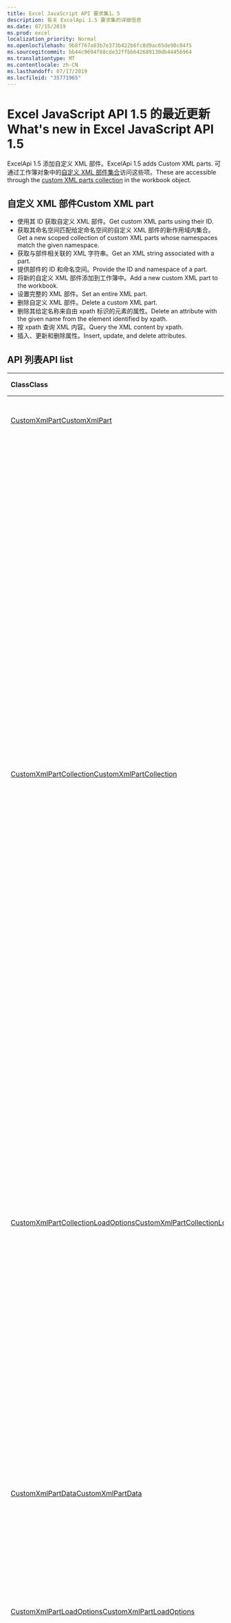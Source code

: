 ```yaml
---
title: Excel JavaScript API 要求集1。5
description: 有关 ExcelApi 1.5 要求集的详细信息
ms.date: 07/15/2019
ms.prod: excel
localization_priority: Normal
ms.openlocfilehash: 9b8f767a83b7e373b422b6fc0d9ac65de90c04f5
ms.sourcegitcommit: bb44c9694f88cde32ffbb642689130db44456964
ms.translationtype: MT
ms.contentlocale: zh-CN
ms.lasthandoff: 07/17/2019
ms.locfileid: "35771965"
---
```

#  <a name="whats-new-in-excel-javascript-api-15"></a><span data-ttu-id="2e1ab-103">Excel JavaScript API 1.5 的最近更新</span><span class="sxs-lookup"><span data-stu-id="2e1ab-103">What's new in Excel JavaScript API 1.5</span></span>

<span data-ttu-id="2e1ab-104">ExcelApi 1.5 添加自定义 XML 部件。</span><span class="sxs-lookup"><span data-stu-id="2e1ab-104">ExcelApi 1.5 adds Custom XML parts.</span></span> <span data-ttu-id="2e1ab-105">可通过工作簿对象中的[自定义 XML 部件集合](/javascript/api/excel/excel.workbook#customxmlparts)访问这些项。</span><span class="sxs-lookup"><span data-stu-id="2e1ab-105">These are accessible through the [custom XML parts collection](/javascript/api/excel/excel.workbook#customxmlparts) in the workbook object.</span></span>

## <a name="custom-xml-part"></a><span data-ttu-id="2e1ab-106">自定义 XML 部件</span><span class="sxs-lookup"><span data-stu-id="2e1ab-106">Custom XML part</span></span>

* <span data-ttu-id="2e1ab-107">使用其 ID 获取自定义 XML 部件。</span><span class="sxs-lookup"><span data-stu-id="2e1ab-107">Get custom XML parts using their ID.</span></span>
* <span data-ttu-id="2e1ab-108">获取其命名空间匹配给定命名空间的自定义 XML 部件的新作用域内集合。</span><span class="sxs-lookup"><span data-stu-id="2e1ab-108">Get a new scoped collection of custom XML parts whose namespaces match the given namespace.</span></span>
* <span data-ttu-id="2e1ab-109">获取与部件相关联的 XML 字符串。</span><span class="sxs-lookup"><span data-stu-id="2e1ab-109">Get an XML string associated with a part.</span></span>
* <span data-ttu-id="2e1ab-110">提供部件的 ID 和命名空间。</span><span class="sxs-lookup"><span data-stu-id="2e1ab-110">Provide the ID and namespace of a part.</span></span>
* <span data-ttu-id="2e1ab-111">将新的自定义 XML 部件添加到工作簿中。</span><span class="sxs-lookup"><span data-stu-id="2e1ab-111">Add a new custom XML part to the workbook.</span></span>
* <span data-ttu-id="2e1ab-112">设置完整的 XML 部件。</span><span class="sxs-lookup"><span data-stu-id="2e1ab-112">Set an entire XML part.</span></span>
* <span data-ttu-id="2e1ab-113">删除自定义 XML 部件。</span><span class="sxs-lookup"><span data-stu-id="2e1ab-113">Delete a custom XML part.</span></span>
* <span data-ttu-id="2e1ab-114">删除其给定名称来自由 xpath 标识的元素的属性。</span><span class="sxs-lookup"><span data-stu-id="2e1ab-114">Delete an attribute with the given name from the element identified by xpath.</span></span>
* <span data-ttu-id="2e1ab-115">按 xpath 查询 XML 内容。</span><span class="sxs-lookup"><span data-stu-id="2e1ab-115">Query the XML content by xpath.</span></span>
* <span data-ttu-id="2e1ab-116">插入、更新和删除属性。</span><span class="sxs-lookup"><span data-stu-id="2e1ab-116">Insert, update, and delete attributes.</span></span>

## <a name="api-list"></a><span data-ttu-id="2e1ab-117">API 列表</span><span class="sxs-lookup"><span data-stu-id="2e1ab-117">API list</span></span>

| <span data-ttu-id="2e1ab-118">Class</span><span class="sxs-lookup"><span data-stu-id="2e1ab-118">Class</span></span> | <span data-ttu-id="2e1ab-119">域</span><span class="sxs-lookup"><span data-stu-id="2e1ab-119">Fields</span></span> | <span data-ttu-id="2e1ab-120">说明</span><span class="sxs-lookup"><span data-stu-id="2e1ab-120">Description</span></span> |
|:---|:---|:---|
|[<span data-ttu-id="2e1ab-121">CustomXmlPart</span><span class="sxs-lookup"><span data-stu-id="2e1ab-121">CustomXmlPart</span></span>](/javascript/api/excel/excel.customxmlpart)|[<span data-ttu-id="2e1ab-122">delete()</span><span class="sxs-lookup"><span data-stu-id="2e1ab-122">delete()</span></span>](/javascript/api/excel/excel.customxmlpart#delete--)|<span data-ttu-id="2e1ab-123">删除自定义 XML 部件。</span><span class="sxs-lookup"><span data-stu-id="2e1ab-123">Deletes the custom XML part.</span></span>|
||[<span data-ttu-id="2e1ab-124">getXml()</span><span class="sxs-lookup"><span data-stu-id="2e1ab-124">getXml()</span></span>](/javascript/api/excel/excel.customxmlpart#getxml--)|<span data-ttu-id="2e1ab-125">获取自定义 XML 部件的完整 XML 内容。</span><span class="sxs-lookup"><span data-stu-id="2e1ab-125">Gets the custom XML part's full XML content.</span></span>|
||[<span data-ttu-id="2e1ab-126">id</span><span class="sxs-lookup"><span data-stu-id="2e1ab-126">id</span></span>](/javascript/api/excel/excel.customxmlpart#id)|<span data-ttu-id="2e1ab-127">自定义 XML 部件的 ID。</span><span class="sxs-lookup"><span data-stu-id="2e1ab-127">The custom XML part's ID.</span></span> <span data-ttu-id="2e1ab-128">只读。</span><span class="sxs-lookup"><span data-stu-id="2e1ab-128">Read-only.</span></span>|
||[<span data-ttu-id="2e1ab-129">namespaceUri</span><span class="sxs-lookup"><span data-stu-id="2e1ab-129">namespaceUri</span></span>](/javascript/api/excel/excel.customxmlpart#namespaceuri)|<span data-ttu-id="2e1ab-130">自定义 XML 部件的命名空间 URI。</span><span class="sxs-lookup"><span data-stu-id="2e1ab-130">The custom XML part's namespace URI.</span></span> <span data-ttu-id="2e1ab-131">只读。</span><span class="sxs-lookup"><span data-stu-id="2e1ab-131">Read-only.</span></span>|
||[<span data-ttu-id="2e1ab-132">setXml (xml: string)</span><span class="sxs-lookup"><span data-stu-id="2e1ab-132">setXml(xml: string)</span></span>](/javascript/api/excel/excel.customxmlpart#setxml-xml-)|<span data-ttu-id="2e1ab-133">设置自定义 XML 部件的完整 XML 内容。</span><span class="sxs-lookup"><span data-stu-id="2e1ab-133">Sets the custom XML part's full XML content.</span></span>|
|[<span data-ttu-id="2e1ab-134">CustomXmlPartCollection</span><span class="sxs-lookup"><span data-stu-id="2e1ab-134">CustomXmlPartCollection</span></span>](/javascript/api/excel/excel.customxmlpartcollection)|[<span data-ttu-id="2e1ab-135">add (xml: string)</span><span class="sxs-lookup"><span data-stu-id="2e1ab-135">add(xml: string)</span></span>](/javascript/api/excel/excel.customxmlpartcollection#add-xml-)|<span data-ttu-id="2e1ab-136">向工作簿添加新的自定义 XML 部件。</span><span class="sxs-lookup"><span data-stu-id="2e1ab-136">Adds a new custom XML part to the workbook.</span></span>|
||[<span data-ttu-id="2e1ab-137">getByNamespace (namespaceUri: string)</span><span class="sxs-lookup"><span data-stu-id="2e1ab-137">getByNamespace(namespaceUri: string)</span></span>](/javascript/api/excel/excel.customxmlpartcollection#getbynamespace-namespaceuri-)|<span data-ttu-id="2e1ab-138">获取其命名空间匹配给定命名空间的自定义 XML 部件的新作用域内集合。</span><span class="sxs-lookup"><span data-stu-id="2e1ab-138">Gets a new scoped collection of custom XML parts whose namespaces match the given namespace.</span></span>|
||[<span data-ttu-id="2e1ab-139">getCount()</span><span class="sxs-lookup"><span data-stu-id="2e1ab-139">getCount()</span></span>](/javascript/api/excel/excel.customxmlpartcollection#getcount--)|<span data-ttu-id="2e1ab-140">获取此集合中 CustomXml 部件的数量。</span><span class="sxs-lookup"><span data-stu-id="2e1ab-140">Gets the number of CustomXml parts in the collection.</span></span>|
||[<span data-ttu-id="2e1ab-141">getItem(id: string)</span><span class="sxs-lookup"><span data-stu-id="2e1ab-141">getItem(id: string)</span></span>](/javascript/api/excel/excel.customxmlpartcollection#getitem-id-)|<span data-ttu-id="2e1ab-142">获取基于其 ID 的自定义 XML 部件。</span><span class="sxs-lookup"><span data-stu-id="2e1ab-142">Gets a custom XML part based on its ID.</span></span>|
||[<span data-ttu-id="2e1ab-143">getItemOrNullObject(id: string)</span><span class="sxs-lookup"><span data-stu-id="2e1ab-143">getItemOrNullObject(id: string)</span></span>](/javascript/api/excel/excel.customxmlpartcollection#getitemornullobject-id-)|<span data-ttu-id="2e1ab-144">获取基于其 ID 的自定义 XML 部件。</span><span class="sxs-lookup"><span data-stu-id="2e1ab-144">Gets a custom XML part based on its ID.</span></span>|
||[<span data-ttu-id="2e1ab-145">items</span><span class="sxs-lookup"><span data-stu-id="2e1ab-145">items</span></span>](/javascript/api/excel/excel.customxmlpartcollection#items)|<span data-ttu-id="2e1ab-146">获取此集合中已加载的子项。</span><span class="sxs-lookup"><span data-stu-id="2e1ab-146">Gets the loaded child items in this collection.</span></span>|
|[<span data-ttu-id="2e1ab-147">CustomXmlPartCollectionLoadOptions</span><span class="sxs-lookup"><span data-stu-id="2e1ab-147">CustomXmlPartCollectionLoadOptions</span></span>](/javascript/api/excel/excel.customxmlpartcollectionloadoptions)|[<span data-ttu-id="2e1ab-148">$all</span><span class="sxs-lookup"><span data-stu-id="2e1ab-148">$all</span></span>](/javascript/api/excel/excel.customxmlpartcollectionloadoptions#$all)||
||[<span data-ttu-id="2e1ab-149">id</span><span class="sxs-lookup"><span data-stu-id="2e1ab-149">id</span></span>](/javascript/api/excel/excel.customxmlpartcollectionloadoptions#id)|<span data-ttu-id="2e1ab-150">对于集合中的每一项: 自定义 XML 部件的 ID。</span><span class="sxs-lookup"><span data-stu-id="2e1ab-150">For EACH ITEM in the collection: The custom XML part's ID.</span></span> <span data-ttu-id="2e1ab-151">只读。</span><span class="sxs-lookup"><span data-stu-id="2e1ab-151">Read-only.</span></span>|
||[<span data-ttu-id="2e1ab-152">namespaceUri</span><span class="sxs-lookup"><span data-stu-id="2e1ab-152">namespaceUri</span></span>](/javascript/api/excel/excel.customxmlpartcollectionloadoptions#namespaceuri)|<span data-ttu-id="2e1ab-153">对于集合中的每一项: 自定义 XML 部件的命名空间 URI。</span><span class="sxs-lookup"><span data-stu-id="2e1ab-153">For EACH ITEM in the collection: The custom XML part's namespace URI.</span></span> <span data-ttu-id="2e1ab-154">只读。</span><span class="sxs-lookup"><span data-stu-id="2e1ab-154">Read-only.</span></span>|
|[<span data-ttu-id="2e1ab-155">CustomXmlPartData</span><span class="sxs-lookup"><span data-stu-id="2e1ab-155">CustomXmlPartData</span></span>](/javascript/api/excel/excel.customxmlpartdata)|[<span data-ttu-id="2e1ab-156">id</span><span class="sxs-lookup"><span data-stu-id="2e1ab-156">id</span></span>](/javascript/api/excel/excel.customxmlpartdata#id)|<span data-ttu-id="2e1ab-157">自定义 XML 部件的 ID。</span><span class="sxs-lookup"><span data-stu-id="2e1ab-157">The custom XML part's ID.</span></span> <span data-ttu-id="2e1ab-158">只读。</span><span class="sxs-lookup"><span data-stu-id="2e1ab-158">Read-only.</span></span>|
||[<span data-ttu-id="2e1ab-159">namespaceUri</span><span class="sxs-lookup"><span data-stu-id="2e1ab-159">namespaceUri</span></span>](/javascript/api/excel/excel.customxmlpartdata#namespaceuri)|<span data-ttu-id="2e1ab-160">自定义 XML 部件的命名空间 URI。</span><span class="sxs-lookup"><span data-stu-id="2e1ab-160">The custom XML part's namespace URI.</span></span> <span data-ttu-id="2e1ab-161">只读。</span><span class="sxs-lookup"><span data-stu-id="2e1ab-161">Read-only.</span></span>|
|[<span data-ttu-id="2e1ab-162">CustomXmlPartLoadOptions</span><span class="sxs-lookup"><span data-stu-id="2e1ab-162">CustomXmlPartLoadOptions</span></span>](/javascript/api/excel/excel.customxmlpartloadoptions)|[<span data-ttu-id="2e1ab-163">$all</span><span class="sxs-lookup"><span data-stu-id="2e1ab-163">$all</span></span>](/javascript/api/excel/excel.customxmlpartloadoptions#$all)||
||[<span data-ttu-id="2e1ab-164">id</span><span class="sxs-lookup"><span data-stu-id="2e1ab-164">id</span></span>](/javascript/api/excel/excel.customxmlpartloadoptions#id)|<span data-ttu-id="2e1ab-165">自定义 XML 部件的 ID。</span><span class="sxs-lookup"><span data-stu-id="2e1ab-165">The custom XML part's ID.</span></span> <span data-ttu-id="2e1ab-166">只读。</span><span class="sxs-lookup"><span data-stu-id="2e1ab-166">Read-only.</span></span>|
||[<span data-ttu-id="2e1ab-167">namespaceUri</span><span class="sxs-lookup"><span data-stu-id="2e1ab-167">namespaceUri</span></span>](/javascript/api/excel/excel.customxmlpartloadoptions#namespaceuri)|<span data-ttu-id="2e1ab-168">自定义 XML 部件的命名空间 URI。</span><span class="sxs-lookup"><span data-stu-id="2e1ab-168">The custom XML part's namespace URI.</span></span> <span data-ttu-id="2e1ab-169">只读。</span><span class="sxs-lookup"><span data-stu-id="2e1ab-169">Read-only.</span></span>|
|[<span data-ttu-id="2e1ab-170">CustomXmlPartScopedCollection</span><span class="sxs-lookup"><span data-stu-id="2e1ab-170">CustomXmlPartScopedCollection</span></span>](/javascript/api/excel/excel.customxmlpartscopedcollection)|[<span data-ttu-id="2e1ab-171">getCount()</span><span class="sxs-lookup"><span data-stu-id="2e1ab-171">getCount()</span></span>](/javascript/api/excel/excel.customxmlpartscopedcollection#getcount--)|<span data-ttu-id="2e1ab-172">获取此集合中 CustomXML 部件的数量。</span><span class="sxs-lookup"><span data-stu-id="2e1ab-172">Gets the number of CustomXML parts in this collection.</span></span>|
||[<span data-ttu-id="2e1ab-173">getItem(id: string)</span><span class="sxs-lookup"><span data-stu-id="2e1ab-173">getItem(id: string)</span></span>](/javascript/api/excel/excel.customxmlpartscopedcollection#getitem-id-)|<span data-ttu-id="2e1ab-174">获取基于其 ID 的自定义 XML 部件。</span><span class="sxs-lookup"><span data-stu-id="2e1ab-174">Gets a custom XML part based on its ID.</span></span>|
||[<span data-ttu-id="2e1ab-175">getItemOrNullObject(id: string)</span><span class="sxs-lookup"><span data-stu-id="2e1ab-175">getItemOrNullObject(id: string)</span></span>](/javascript/api/excel/excel.customxmlpartscopedcollection#getitemornullobject-id-)|<span data-ttu-id="2e1ab-176">获取基于其 ID 的自定义 XML 部件。</span><span class="sxs-lookup"><span data-stu-id="2e1ab-176">Gets a custom XML part based on its ID.</span></span>|
||[<span data-ttu-id="2e1ab-177">getOnlyItem()</span><span class="sxs-lookup"><span data-stu-id="2e1ab-177">getOnlyItem()</span></span>](/javascript/api/excel/excel.customxmlpartscopedcollection#getonlyitem--)|<span data-ttu-id="2e1ab-178">如果集合仅包含一个项，则此方法返回该项。</span><span class="sxs-lookup"><span data-stu-id="2e1ab-178">If the collection contains exactly one item, this method returns it.</span></span>|
||[<span data-ttu-id="2e1ab-179">getOnlyItemOrNullObject()</span><span class="sxs-lookup"><span data-stu-id="2e1ab-179">getOnlyItemOrNullObject()</span></span>](/javascript/api/excel/excel.customxmlpartscopedcollection#getonlyitemornullobject--)|<span data-ttu-id="2e1ab-180">如果集合仅包含一个项，则此方法返回该项。</span><span class="sxs-lookup"><span data-stu-id="2e1ab-180">If the collection contains exactly one item, this method returns it.</span></span>|
||[<span data-ttu-id="2e1ab-181">items</span><span class="sxs-lookup"><span data-stu-id="2e1ab-181">items</span></span>](/javascript/api/excel/excel.customxmlpartscopedcollection#items)|<span data-ttu-id="2e1ab-182">获取此集合中已加载的子项。</span><span class="sxs-lookup"><span data-stu-id="2e1ab-182">Gets the loaded child items in this collection.</span></span>|
|[<span data-ttu-id="2e1ab-183">CustomXmlPartScopedCollectionLoadOptions</span><span class="sxs-lookup"><span data-stu-id="2e1ab-183">CustomXmlPartScopedCollectionLoadOptions</span></span>](/javascript/api/excel/excel.customxmlpartscopedcollectionloadoptions)|[<span data-ttu-id="2e1ab-184">$all</span><span class="sxs-lookup"><span data-stu-id="2e1ab-184">$all</span></span>](/javascript/api/excel/excel.customxmlpartscopedcollectionloadoptions#$all)||
||[<span data-ttu-id="2e1ab-185">id</span><span class="sxs-lookup"><span data-stu-id="2e1ab-185">id</span></span>](/javascript/api/excel/excel.customxmlpartscopedcollectionloadoptions#id)|<span data-ttu-id="2e1ab-186">对于集合中的每一项: 自定义 XML 部件的 ID。</span><span class="sxs-lookup"><span data-stu-id="2e1ab-186">For EACH ITEM in the collection: The custom XML part's ID.</span></span> <span data-ttu-id="2e1ab-187">只读。</span><span class="sxs-lookup"><span data-stu-id="2e1ab-187">Read-only.</span></span>|
||[<span data-ttu-id="2e1ab-188">namespaceUri</span><span class="sxs-lookup"><span data-stu-id="2e1ab-188">namespaceUri</span></span>](/javascript/api/excel/excel.customxmlpartscopedcollectionloadoptions#namespaceuri)|<span data-ttu-id="2e1ab-189">对于集合中的每一项: 自定义 XML 部件的命名空间 URI。</span><span class="sxs-lookup"><span data-stu-id="2e1ab-189">For EACH ITEM in the collection: The custom XML part's namespace URI.</span></span> <span data-ttu-id="2e1ab-190">只读。</span><span class="sxs-lookup"><span data-stu-id="2e1ab-190">Read-only.</span></span>|
|[<span data-ttu-id="2e1ab-191">PivotTable</span><span class="sxs-lookup"><span data-stu-id="2e1ab-191">PivotTable</span></span>](/javascript/api/excel/excel.pivottable)|[<span data-ttu-id="2e1ab-192">id</span><span class="sxs-lookup"><span data-stu-id="2e1ab-192">id</span></span>](/javascript/api/excel/excel.pivottable#id)|<span data-ttu-id="2e1ab-193">数据透视表的 ID。</span><span class="sxs-lookup"><span data-stu-id="2e1ab-193">Id of the PivotTable.</span></span> <span data-ttu-id="2e1ab-194">只读。</span><span class="sxs-lookup"><span data-stu-id="2e1ab-194">Read-only.</span></span>|
|[<span data-ttu-id="2e1ab-195">PivotTableCollectionLoadOptions</span><span class="sxs-lookup"><span data-stu-id="2e1ab-195">PivotTableCollectionLoadOptions</span></span>](/javascript/api/excel/excel.pivottablecollectionloadoptions)|[<span data-ttu-id="2e1ab-196">id</span><span class="sxs-lookup"><span data-stu-id="2e1ab-196">id</span></span>](/javascript/api/excel/excel.pivottablecollectionloadoptions#id)|<span data-ttu-id="2e1ab-197">对于集合中的每一项: 数据透视表的 Id。</span><span class="sxs-lookup"><span data-stu-id="2e1ab-197">For EACH ITEM in the collection: Id of the PivotTable.</span></span> <span data-ttu-id="2e1ab-198">只读。</span><span class="sxs-lookup"><span data-stu-id="2e1ab-198">Read-only.</span></span>|
|[<span data-ttu-id="2e1ab-199">PivotTableData</span><span class="sxs-lookup"><span data-stu-id="2e1ab-199">PivotTableData</span></span>](/javascript/api/excel/excel.pivottabledata)|[<span data-ttu-id="2e1ab-200">id</span><span class="sxs-lookup"><span data-stu-id="2e1ab-200">id</span></span>](/javascript/api/excel/excel.pivottabledata#id)|<span data-ttu-id="2e1ab-201">数据透视表的 ID。</span><span class="sxs-lookup"><span data-stu-id="2e1ab-201">Id of the PivotTable.</span></span> <span data-ttu-id="2e1ab-202">只读。</span><span class="sxs-lookup"><span data-stu-id="2e1ab-202">Read-only.</span></span>|
|[<span data-ttu-id="2e1ab-203">PivotTableLoadOptions</span><span class="sxs-lookup"><span data-stu-id="2e1ab-203">PivotTableLoadOptions</span></span>](/javascript/api/excel/excel.pivottableloadoptions)|[<span data-ttu-id="2e1ab-204">id</span><span class="sxs-lookup"><span data-stu-id="2e1ab-204">id</span></span>](/javascript/api/excel/excel.pivottableloadoptions#id)|<span data-ttu-id="2e1ab-205">数据透视表的 ID。</span><span class="sxs-lookup"><span data-stu-id="2e1ab-205">Id of the PivotTable.</span></span> <span data-ttu-id="2e1ab-206">只读。</span><span class="sxs-lookup"><span data-stu-id="2e1ab-206">Read-only.</span></span>|
|[<span data-ttu-id="2e1ab-207">语言</span><span class="sxs-lookup"><span data-stu-id="2e1ab-207">Runtime</span></span>](/javascript/api/excel/excel.runtime)|[<span data-ttu-id="2e1ab-208">set (properties: Excel. Runtime)</span><span class="sxs-lookup"><span data-stu-id="2e1ab-208">set(properties: Excel.Runtime)</span></span>](/javascript/api/excel/excel.runtime#set-properties-)|<span data-ttu-id="2e1ab-209">基于现有加载的对象同时设置该对象的多个属性。</span><span class="sxs-lookup"><span data-stu-id="2e1ab-209">Sets multiple properties on the object at the same time, based on an existing loaded object.</span></span>|
||[<span data-ttu-id="2e1ab-210">set (properties: RuntimeUpdateData, options？: Officeextension.error)</span><span class="sxs-lookup"><span data-stu-id="2e1ab-210">set(properties: Interfaces.RuntimeUpdateData, options?: OfficeExtension.UpdateOptions)</span></span>](/javascript/api/excel/excel.runtime#set-properties--options-)|<span data-ttu-id="2e1ab-211">同时设置一个对象的多个属性。</span><span class="sxs-lookup"><span data-stu-id="2e1ab-211">Sets multiple properties of an object at the same time.</span></span> <span data-ttu-id="2e1ab-212">您可以传递具有相应属性的纯对象或相同类型的其他 API 对象。</span><span class="sxs-lookup"><span data-stu-id="2e1ab-212">You can pass either a plain object with the appropriate properties, or another API object of the same type.</span></span>|
|[<span data-ttu-id="2e1ab-213">RuntimeLoadOptions</span><span class="sxs-lookup"><span data-stu-id="2e1ab-213">RuntimeLoadOptions</span></span>](/javascript/api/excel/excel.runtimeloadoptions)|[<span data-ttu-id="2e1ab-214">$all</span><span class="sxs-lookup"><span data-stu-id="2e1ab-214">$all</span></span>](/javascript/api/excel/excel.runtimeloadoptions#$all)||
|[<span data-ttu-id="2e1ab-215">Workbook</span><span class="sxs-lookup"><span data-stu-id="2e1ab-215">Workbook</span></span>](/javascript/api/excel/excel.workbook)|[<span data-ttu-id="2e1ab-216">customXmlParts</span><span class="sxs-lookup"><span data-stu-id="2e1ab-216">customXmlParts</span></span>](/javascript/api/excel/excel.workbook#customxmlparts)|<span data-ttu-id="2e1ab-217">表示此工作簿包含的自定义 XML 部件的集合。</span><span class="sxs-lookup"><span data-stu-id="2e1ab-217">Represents the collection of custom XML parts contained by this workbook.</span></span> <span data-ttu-id="2e1ab-218">只读。</span><span class="sxs-lookup"><span data-stu-id="2e1ab-218">Read-only.</span></span>|
|[<span data-ttu-id="2e1ab-219">WorkbookData</span><span class="sxs-lookup"><span data-stu-id="2e1ab-219">WorkbookData</span></span>](/javascript/api/excel/excel.workbookdata)|[<span data-ttu-id="2e1ab-220">customXmlParts</span><span class="sxs-lookup"><span data-stu-id="2e1ab-220">customXmlParts</span></span>](/javascript/api/excel/excel.workbookdata#customxmlparts)|<span data-ttu-id="2e1ab-221">表示此工作簿包含的自定义 XML 部件的集合。</span><span class="sxs-lookup"><span data-stu-id="2e1ab-221">Represents the collection of custom XML parts contained by this workbook.</span></span> <span data-ttu-id="2e1ab-222">只读。</span><span class="sxs-lookup"><span data-stu-id="2e1ab-222">Read-only.</span></span>|
|[<span data-ttu-id="2e1ab-223">Worksheet</span><span class="sxs-lookup"><span data-stu-id="2e1ab-223">Worksheet</span></span>](/javascript/api/excel/excel.worksheet)|[<span data-ttu-id="2e1ab-224">getNext (visibleOnly？: 布尔值)</span><span class="sxs-lookup"><span data-stu-id="2e1ab-224">getNext(visibleOnly?: boolean)</span></span>](/javascript/api/excel/excel.worksheet#getnext-visibleonly-)|<span data-ttu-id="2e1ab-225">获取此工作表的后面的工作表。</span><span class="sxs-lookup"><span data-stu-id="2e1ab-225">Gets the worksheet that follows this one.</span></span> <span data-ttu-id="2e1ab-226">如果此方法后面没有任何工作表, 则此方法将引发错误。</span><span class="sxs-lookup"><span data-stu-id="2e1ab-226">If there are no worksheets following this one, this method will throw an error.</span></span>|
||[<span data-ttu-id="2e1ab-227">getNextOrNullObject (visibleOnly？: 布尔值)</span><span class="sxs-lookup"><span data-stu-id="2e1ab-227">getNextOrNullObject(visibleOnly?: boolean)</span></span>](/javascript/api/excel/excel.worksheet#getnextornullobject-visibleonly-)|<span data-ttu-id="2e1ab-228">获取此工作表的后面的工作表。</span><span class="sxs-lookup"><span data-stu-id="2e1ab-228">Gets the worksheet that follows this one.</span></span> <span data-ttu-id="2e1ab-229">如果此方法后面没有任何工作表, 则此方法将返回一个 null 对象。</span><span class="sxs-lookup"><span data-stu-id="2e1ab-229">If there are no worksheets following this one, this method will return a null object.</span></span>|
||[<span data-ttu-id="2e1ab-230">getPrevious (visibleOnly？: 布尔值)</span><span class="sxs-lookup"><span data-stu-id="2e1ab-230">getPrevious(visibleOnly?: boolean)</span></span>](/javascript/api/excel/excel.worksheet#getprevious-visibleonly-)|<span data-ttu-id="2e1ab-231">获取此项之前的工作表。</span><span class="sxs-lookup"><span data-stu-id="2e1ab-231">Gets the worksheet that precedes this one.</span></span> <span data-ttu-id="2e1ab-232">如果没有以前的工作表, 此方法将引发错误。</span><span class="sxs-lookup"><span data-stu-id="2e1ab-232">If there are no previous worksheets, this method will throw an error.</span></span>|
||[<span data-ttu-id="2e1ab-233">getPreviousOrNullObject (visibleOnly？: 布尔值)</span><span class="sxs-lookup"><span data-stu-id="2e1ab-233">getPreviousOrNullObject(visibleOnly?: boolean)</span></span>](/javascript/api/excel/excel.worksheet#getpreviousornullobject-visibleonly-)|<span data-ttu-id="2e1ab-234">获取此项之前的工作表。</span><span class="sxs-lookup"><span data-stu-id="2e1ab-234">Gets the worksheet that precedes this one.</span></span> <span data-ttu-id="2e1ab-235">如果没有以前的工作表, 则此方法将返回一个空的 objet。</span><span class="sxs-lookup"><span data-stu-id="2e1ab-235">If there are no previous worksheets, this method will return a null objet.</span></span>|
|[<span data-ttu-id="2e1ab-236">WorksheetCollection</span><span class="sxs-lookup"><span data-stu-id="2e1ab-236">WorksheetCollection</span></span>](/javascript/api/excel/excel.worksheetcollection)|[<span data-ttu-id="2e1ab-237">getFirst (visibleOnly？: 布尔值)</span><span class="sxs-lookup"><span data-stu-id="2e1ab-237">getFirst(visibleOnly?: boolean)</span></span>](/javascript/api/excel/excel.worksheetcollection#getfirst-visibleonly-)|<span data-ttu-id="2e1ab-238">获取集合中的第一个工作表。</span><span class="sxs-lookup"><span data-stu-id="2e1ab-238">Gets the first worksheet in the collection.</span></span>|
||[<span data-ttu-id="2e1ab-239">getLast (visibleOnly？: 布尔值)</span><span class="sxs-lookup"><span data-stu-id="2e1ab-239">getLast(visibleOnly?: boolean)</span></span>](/javascript/api/excel/excel.worksheetcollection#getlast-visibleonly-)|<span data-ttu-id="2e1ab-240">获取集合中的最后一个工作表。</span><span class="sxs-lookup"><span data-stu-id="2e1ab-240">Gets the last worksheet in the collection.</span></span>|

## <a name="see-also"></a><span data-ttu-id="2e1ab-241">另请参阅</span><span class="sxs-lookup"><span data-stu-id="2e1ab-241">See also</span></span>

- [<span data-ttu-id="2e1ab-242">Excel JavaScript API 参考文档</span><span class="sxs-lookup"><span data-stu-id="2e1ab-242">Excel JavaScript API Reference Documentation</span></span>](/javascript/api/excel)
- [<span data-ttu-id="2e1ab-243">Excel JavaScript API 要求集</span><span class="sxs-lookup"><span data-stu-id="2e1ab-243">Excel JavaScript API requirement sets</span></span>](./excel-api-requirement-sets.md)
